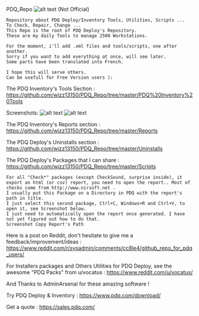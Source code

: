 PDQ_Repo
![alt text](https://www.pdq.com/wp-content/uploads/2017/10/header-light.png)  (Not Official)

````
Repository about PDQ Deploy/Inventory Tools, Utilities, Scripts ...
To Check, Repair, Change ...
This Repo is the root of PDQ Deploy's Repository.
These are my daily Tools to manage 2500 Workstations.

For the moment, i'll add .xml files and tools/scripts, one after another.
Sorry if you want to add everything at once, will see later.
Some parts have been translated into French.

I hope this will serve others.
Can be usefull for Free Version users ):
````

The PDQ Inventory's Tools Section :
https://github.com/wizz13150/PDQ_Repo/tree/master/PDQ%20Inventory%20Tools

Screenshots:
![alt text](https://github.com/wizz13150/PDQ_Repo/blob/master/PDQ%20Inventory%20Tools/Tools1.png)
![alt text](https://github.com/wizz13150/PDQ_Repo/blob/master/PDQ%20Inventory%20Tools/Tools2.png)


The PDQ Inventory's Reports section :
https://github.com/wizz13150/PDQ_Repo/tree/master/Reports


The PDQ Deploy's Uninstalls section :
https://github.com/wizz13150/PDQ_Repo/tree/master/Uninstalls


The PDQ Deploy's Packages that I can share :
https://github.com/wizz13150/PDQ_Repo/tree/master/Scripts
````
For all "Check*" packages (except CheckSound, surprise inside), it export an html (or csv) report, you need to open the report.. Most of checks come from http://www.nirsoft.net .
I usually put this Package on a Directory in PDQ with the report's path in title.
I just select this second package, Ctrl+C, Windows+R and Ctrl+V, to open it, see Screenshot below.
I just need to automatically open the report once generated. I have not yet figured out how to do that.
Screenshot Copy Report's Path
````

Here is a post on Reddit, don't hesitate to give me a feedback/improvement/ideas :
https://www.reddit.com/r/sysadmin/comments/cc8le4/github_repo_for_pdq_users/

For Installers packages and Others Utilities for PDQ Deploy, see the awesome "PDQ Packs" from u/vocatus :
https://www.reddit.com/u/vocatus/


And Thanks to AdminArsenal for these amazing software !



Try PDQ Deploy & Inventory :
https://www.pdq.com/download/

Get a quote :
https://sales.pdq.com/


